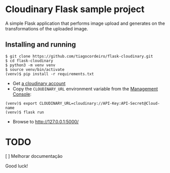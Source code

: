 Cloudinary Flask sample project
===============================

A simple Flask application that performs image upload and generates on the transformations of the uploaded image.

## Installing and running
```
$ git clone https://github.com/tiagocordeiro/flask-cloudinary.git
$ cd flask-cloudinary
$ python3 -m venv venv
$ source venv/bin/activate
(venv)$ pip install -r requirements.txt
```
* Get [a cloudinary account](https://cloudinary.com/users/register/free)
* Copy the `CLOUDINARY_URL` environment variable from the [Management Console](https://cloudinary.com/console):
```
(venv)$ export CLOUDINARY_URL=cloudinary://API-Key:API-Secret@Cloud-name
(venv)$ flask run
```
* Browse to http://127.0.0.1:5000/

# TODO
[ ] Melhorar documentação

Good luck!